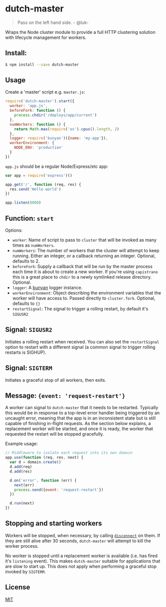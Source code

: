 # dutch-master

> Pass on the left hand side. - @luk-

Wraps the Node cluster module to provide a full HTTP clustering solution with
lifecycle management for workers.

## Install:
```bash
$ npm install --save dutch-master
```

## Usage

Create a 'master' script e.g. `master.js`:

```js
require('dutch-master').start({
  worker: 'app.js',
  beforeFork: function () {
    process.chdir('/deploys/app/current')
  },
  numWorkers: function () {
    return Math.max(require('os').cpus().length, 2)
  },
  logger: require('bunyan')({name: 'my-app'}),
  workerEnvironment: {
    NODE_ENV: 'production'
  }
})
```

`app.js` should be a regular Node/Express/etc app:

```js
var app = require('express')()

app.get('/', function (req, res) {
  res.send('Hello world')
})

app.listen(8000)
```

## Function: `start`

Options:

* `worker`: Name of script to pass to `cluster` that will be invoked as many times
as `numWorkers`.
* `numWorkers`: The number of workers that the cluster will attempt to keep running.
Either an integer, or a callback returning an integer. Optional, defaults to 2.
* `beforeFork`: Supply a callback that will be run by the master process each time
it is about to create a new worker. If you're using `capistrano` this is a great
place to `chdir` to a newly symlinked release directory. Optional.
* `logger`: A [bunyan](https://github.com/trentm/node-bunyan) logger instance.
* `workerEnvironment`: Object describing the environment variables that the worker
will have access to. Passed directly to `cluster.fork`. Optional, defaults to `{}`
* `restartSignal`: The signal to trigger a rolling restart, by default it's `SIGUSR2`

## Signal: `SIGUSR2`

Initiates a rolling restart when received.  You can also set the `restartSignal` option
to restart with a different signal (a common signal to trigger rolling restarts is SIGHUP).

## Signal: `SIGTERM`

Initiates a graceful stop of all workers, then exits.

## Message: `{event: 'request-restart'}`

A worker can signal to `dutch-master` that it needs to be restarted. Typically
this would be in response to a top-level error handler being triggered by an
uncaught error, meaning that the app is in an inconsistent state but is still
capable of finishing in-flight requests. As the section below explains, a
replacement worker will be started, and once it is ready, the worker that
requested the restart will be stopped gracefully.

Example usage:

```js
// Middleware to isolate each request into its own domain
app.use(function (req, res, next) {
  var d = domain.create()
  d.add(req)
  d.add(res)

  d.on('error', function (err) {
    next(err)
    process.send({event: 'request-restart'})
  })

  d.run(next)
})
```

## Stopping and starting workers

Workers will be stopped, when necessary, by calling
 [`disconnect`](http://nodejs.org/api/cluster.html#cluster_worker_disconnect) on
them. If they are still alive after 30 seconds, `dutch-master` will attempt to
kill the worker process.

No worker is stopped until a replacement worker is available (i.e. has fired
it's `listening` event). This makes `dutch-master` suitable for applications that
are slow to start up. This does not apply when performing a graceful stop invoked
by `SIGTERM`.


## License

[MIT](http://opensource.org/licenses/MIT)
